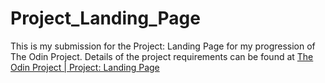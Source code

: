 # Project_Landing_Page

This is my submission for the Project: Landing Page for my progression of The Odin Project. Details of the project requirements can be found at [The Odin Project | Project: Landing Page](https://www.theodinproject.com/lessons/foundations-landing-page)